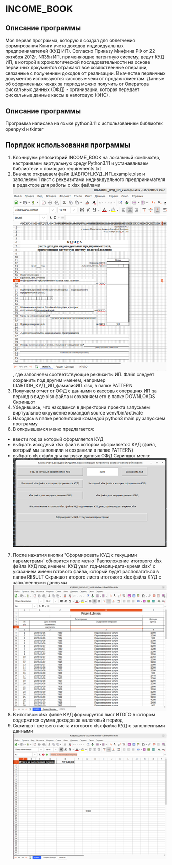 # INCOME_BOOK
## Описание программы 
Моя первая программа, которую я создал для облегчения формирования Книги учета доходов индивидуальных предпринимателей 
(КУД ИП). Согласно Приказу Минфина РФ от 22 октября 2012г. N135н ИП, применяющие патентную систему, 
ведут КУД ИП, в которой в хронологической последовательности на основе первичных документов отражают все хозяйственные 
операции, связанные с получением доходов от реализации. В качестве первичных документов используются кассовые чеки 
от продаж клиентам. Данные об оформленных чеках за период можно получить от Оператора фискальных данных (ОФД) - 
организации, которая передает фискальные данные кассы в налоговую (ФНС). 
## Описание программы
Программа написана на языке python3.11 с использованием библиотек openpyxl и tkinter
## Порядок использования программы
1. Клонируем репозиторий INCOME_BOOK на локальный компьютер, настраиваем виртуальную среду Python3.11 и устанавливаем 
библиотеки с помощью requirements.txt
2. Вначале открываем файл ШАБЛОН_КУД_ИП_example.xlsx и заполняем 1 лист с реквизитами индивидуального предпринимателя
в редакторе для работы с xlsx файлами![img.png](img.png), где заполняем соответствующие реквизиты ИП.
Файл следует сохранить под другим именем, например ШАБЛОН_КУД_ИП_фамилияИП.xlsx, в папке PATTERN
3. Получаем отчет от ОФД с данными о кассовых операциях ИП за период в виде xlsx файла и сохраняем его в папке DOWNLOADS
Скриншот 
4. Убедившись, что находимся в директории проекта запускаем виртуальное окружение командой 
source venv/bin/activate
5. Находясь в папке репозитория командой python3 main.py запускаем программу
6. В открывшемся меню предлагается:
- ввести год за который оформляется КУД
- выбрать исходный xlsx файл в котором оформляется КУД (файл, который мы заполнили и сохранили в папке PATTERN)
- выбрать xlsx файл для загрузки данных ОФД 
Скриншот меню: ![img_1.png](img_1.png)
7. После нажатия кнопки 'Сформировать КУД с текущими параметрами' обновится поле меню
'Расположение итогового xlsx файла КУД под именем: КУД year_год-месяц-дата-время.xlsx' с указанием имени готового файла, 
который будет располагаться в папке RESULT
Скриншот второго листа итогового xlsx файла КУД с заполненными данными ![img_2.png](img_2.png)
8. В итоговом xlsx файле КУД формируется лист ИТОГО в котором содержится сумма доходов за налоговый период 
9. Скриншот третьего листа итогового xlsx файла КУД с заполненными данными ![img_3.png](img_3.png)
  


